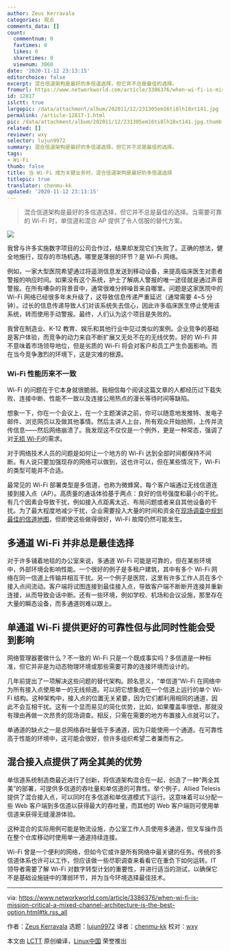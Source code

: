 ```yaml
---
author: Zeus Kerravala
categories: 观点
comments_data: []
count:
  commentnum: 0
  favtimes: 0
  likes: 0
  sharetimes: 0
  viewnum: 3060
date: '2020-11-12 23:13:15'
editorchoice: false
excerpt: 混合信道架构是最好的多信道选择，但它并不总是最佳的选择。
fromurl: https://www.networkworld.com/article/3386376/when-wi-fi-is-mission-critical-a-mixed-channel-architecture-is-the-best-option.html
id: 12817
islctt: true
largepic: /data/attachment/album/202011/12/231305em16ti8lh18xt141.jpg
permalink: /article-12817-1.html
pic: /data/attachment/album/202011/12/231305em16ti8lh18xt141.jpg.thumb.jpg
related: []
reviewer: wxy
selector: lujun9972
summary: 混合信道架构是最好的多信道选择，但它并不总是最佳的选择。
tags:
- Wi-Fi
thumb: false
title: 当 Wi-Fi 成为关键业务时，混合信道架构是最好的多信道选择
titlepic: true
translator: chenmu-kk
updated: '2020-11-12 23:13:15'
---
```



> 
> 混合信道架构是最好的多信道选择，但它并不总是最佳的选择。当需要可靠的 Wi-Fi 时，单信道和混合 AP 提供了令人信服的替代方案。
> 
> 
> 


![](/data/attachment/album/202011/12/231305em16ti8lh18xt141.jpg)


我曾与许多实施数字项目的公司合作过，结果却发现它们失败了。正确的想法，健全地施行，现存的市场机遇。哪里是薄弱的环节？是 Wi-Fi 网络。


例如，一家大型医院希望通过将遥测信息发送到移动设备，来提高临床医生对患者警报的响应时间。如果没有这个系统，护士了解病人警报的唯一途径就是通过声音警报。在所有嘈杂的背景音中，通常很难分辨噪音来自哪里。问题是这家医院中的 Wi-Fi 网络已经很多年未升级了，这导致信息传递严重延迟（通常需要 4~5 分钟）。过长的信息传递导致人们对该系统失去信心，因此许多临床医生停止使用该系统，转而使用手动警报。最终，人们认为这个项目是失败的。


我曾在制造业、K-12 教育、娱乐和其他行业中见过类似的案例。企业竞争的基础是客户体验，而竞争的动力来自不断扩展又无处不在的无线优势。好的 Wi-Fi 并不意味着市场领导地位，但是劣质的 Wi-Fi 将会对客户和员工产生负面影响。而在当今竞争激烈的环境下，这是灾难的根源。


### Wi-Fi 性能历来不一致


Wi-Fi 的问题在于它本身就很脆弱。我相信每个阅读这篇文章的人都经历过下载失败、连接中断、性能不一致以及连接公用热点的漫长等待时间等缺陷。


想象一下，你在一个会议上，在一个主题演讲之前，你可以随意地发推特、发电子邮件、浏览网页以及做其他事情。然后主讲人上台，所有观众开始拍照，上传并流传信息——然后网络崩溃了。我发现这不仅仅是一个例外，更是一种常态，强调了对[无损 Wi-Fi](https://www.alliedtelesis.com/blog/no-compromise-wi-fi)的需求。


对于网络技术人员的问题是如何让一个地方的 Wi-Fi 达到全部时间都保持不间断。有人说只要加强现存的网络可以做到，这也许可以，但在某些情况下，Wi-Fi 的类型可能并不合适。


最常见的 Wi-Fi 部署类型是多信道，也称为微蜂窝，每个客户端通过无线信道连接到接入点（AP）。高质量的通话体验基于两点：良好的信号强度和最小的干扰。有几个因素会导致干扰，例如接入点距离太近、布局问题或者来自其他设备的干扰。为了最大程度地减少干扰，企业需要投入大量的时间和资金在[现场调查中规划最佳的信道地图](https://www.networkworld.com/article/3315269/wi-fi-site-survey-tips-how-to-avoid-interference-dead-spots.html)，但即使这些做得很好，Wi-Fi 故障仍然可能发生。


多通道 Wi-Fi 并非总是最佳选择
------------------


对于许多铺着地毯的办公室来说，多通道 Wi-Fi 可能是可靠的，但在某些环境中，外部环境会影响性能。一个很好的例子是多租户建筑，其中有多个 Wi-Fi 网络在同一信道上传输并相互干扰。另一个例子是医院，这里有许多工作人员在多个接入点间流动。客户端将试图连接到最佳接入点，导致客户端不断断开连接并重新连接，从而导致会话中断。还有一些环境，例如学校、机场和会议设施，那里存在大量的瞬态设备，而多通道则难以跟上。


单通道 Wi-Fi 提供更好的可靠性但与此同时性能会受到影响
------------------------------


网络管理器要做什么？不一致的 Wi-Fi 只是一个既成事实吗？多信道是一种标准，但它并非是为动态物理环境或那些需要可靠的连接环境而设计的。


几年前提出了一项解决这些问题的替代架构。顾名思义，“单信道”Wi-Fi 在网络中为所有接入点使用单一的无线频道。可以把它想象成在一个信道上运行的单个 Wi-Fi 结构。这种架构中，接入点的位置无关紧要，因为它们都利用相同的通道，因此不会互相干扰。这有一个显而易见的简化优势，比如，如果覆盖率很低，那就没有理由再做一次昂贵的现场调查。相反，只需在需要的地方布置接入点就可以了。


单通道的缺点之一是总网络吞吐量低于多通道，因为只能使用一个通道。在可靠性高于性能的环境中，这可能会很好，但许多组织希望二者兼而有之。


混合接入点提供了两全其美的优势
---------------


单信道系统制造商最近进行了创新，将信道架构混合在一起，创造了一种“两全其美”的部署，可提供多信道的吞吐量和单信道的可靠性。举个例子，Allied Telesis 提供了混合接入点，可以同时在多信道和单信道模式下运行。这意味着可以分配一些 Web 客户端到多信道以获得最大的吞吐量，而其他的 Web 客户端则可使用单信道来获得无缝漫游体验。


这种混合的实际用例可能是物流设施，办公室工作人员使用多通道，但叉车操作员在整个仓库移动时使用单一通道持续连接。


Wi-Fi 曾是一个便利的网络，但如今它或许是所有网络中最关键的任务。传统的多信道体系也许可以工作，但应该做一些尽职调查来看看它在重负下如何运转。IT 领导者需要了解 Wi-Fi 对数字转型计划的重要性，并进行适当的测试，以确保它不是基础设施链中的薄弱环节，并为当今环境选择最佳技术。




---


via: <https://www.networkworld.com/article/3386376/when-wi-fi-is-mission-critical-a-mixed-channel-architecture-is-the-best-option.html#tk.rss_all>


作者：[Zeus Kerravala](https://www.networkworld.com/author/Zeus-Kerravala/) 选题：[lujun9972](https://github.com/lujun9972) 译者：[chenmu-kk](https://github.com/chenmu-kk) 校对：[wxy](https://github.com/wxy)


本文由 [LCTT](https://github.com/LCTT/TranslateProject) 原创编译，[Linux中国](https://linux.cn/) 荣誉推出